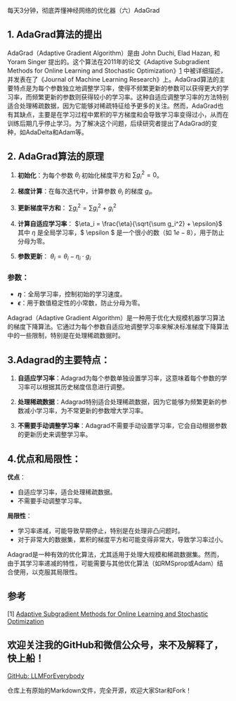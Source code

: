 每天3分钟，彻底弄懂神经网络的优化器（六）AdaGrad

## 1. AdaGrad算法的提出
AdaGrad（Adaptive Gradient Algorithm）是由 John Duchi, Elad Hazan, 和 Yoram Singer 提出的。这个算法在2011年的论文《Adaptive Subgradient Methods for Online Learning and Stochastic Optimization》[1](#refer-anchor-6) 中被详细描述，并发表在了《Journal of Machine Learning Research》上。AdaGrad算法的主要特点是为每个参数独立地调整学习率，使得不频繁更新的参数可以获得更大的学习率，而频繁更新的参数则获得较小的学习率。这种自适应调整学习率的方法特别适合处理稀疏数据，因为它能够对稀疏特征给予更多的关注。然而，AdaGrad也有其缺点，主要是在学习过程中累积的平方梯度和会导致学习率变得过小，从而在训练后期几乎停止学习。为了解决这个问题，后续研究者提出了AdaGrad的变种，如AdaDelta和Adam等。

## 2. AdaGrad算法的原理

1. **初始化**：为每个参数 $\theta_i$ 初始化梯度平方和 $\sum g_i^2 = 0$。

2. **梯度计算**：在每次迭代中，计算参数 $\theta_i$ 的梯度 $g_i$。

3. **更新梯度平方和**：
   $\sum g_i^2 = \sum g_i^2 + g_i^2$

4. **计算自适应学习率**：
   $\eta_i = \frac{\eta}{\sqrt{\sum g_i^2} + \epsilon}$
   其中 $\eta$ 是全局学习率，$ \epsilon $ 是一个很小的数（如 $1e-8$），用于防止分母为零。

5. **参数更新**：
   $\theta_i = \theta_i - \eta_i \cdot g_i$

### 参数：

- **$\eta$**：全局学习率，控制初始的学习速度。
- **$\epsilon$**：用于数值稳定性的小常数，防止分母为零。


Adagrad（Adaptive Gradient Algorithm）是一种用于优化大规模机器学习算法的梯度下降算法。它通过为每个参数自适应地调整学习率来解决标准梯度下降算法中的一些限制，特别是在处理稀疏数据时。

## 3.Adagrad的主要特点：

1. **自适应学习率**：Adagrad为每个参数单独设置学习率，这意味着每个参数的学习率可以根据其历史梯度信息进行调整。

2. **处理稀疏数据**：Adagrad特别适合处理稀疏数据，因为它能够为频繁更新的参数减小学习率，为不常更新的参数增大学习率。

3. **不需要手动调整学习率**：Adagrad不需要手动设置学习率，它会自动根据参数的更新历史来调整学习率。

## 4.优点和局限性：

**优点**：
- 自适应学习率，适合处理稀疏数据。
- 不需要手动调整学习率。

**局限性**：
- 学习率递减，可能导致早期停止，特别是在处理非凸问题时。
- 对于非常大的数据集，累积的梯度平方和可能变得非常大，导致学习率过小。

Adagrad是一种有效的优化算法，尤其适用于处理大规模和稀疏数据集。然而，由于其学习率递减的特性，可能需要与其他优化算法（如RMSprop或Adam）结合使用，以克服其局限性。


## 参考
[1] [Adaptive Subgradient Methods for Online Learning and Stochastic Optimization](https://jmlr.org/papers/v12/duchi11a.html)

## 欢迎关注我的GitHub和微信公众号，来不及解释了，快上船！

[GitHub: LLMForEverybody](https://github.com/luhengshiwo/LLMForEverybody)

仓库上有原始的Markdown文件，完全开源，欢迎大家Star和Fork！